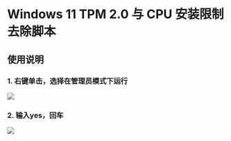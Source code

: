 # Windows 11 TPM 2.0 与 CPU 安装限制去除脚本

## 使用说明

### 1. 右键单击，选择在管理员模式下运行

![](https://7463-tcb-nkd87viq9wheg653bca0d-a8621b-1304207482.tcb.qcloud.la/win11/步骤一.png)

### 2. 输入yes，回车

![](https://7463-tcb-nkd87viq9wheg653bca0d-a8621b-1304207482.tcb.qcloud.la/win11/步骤二.png)
